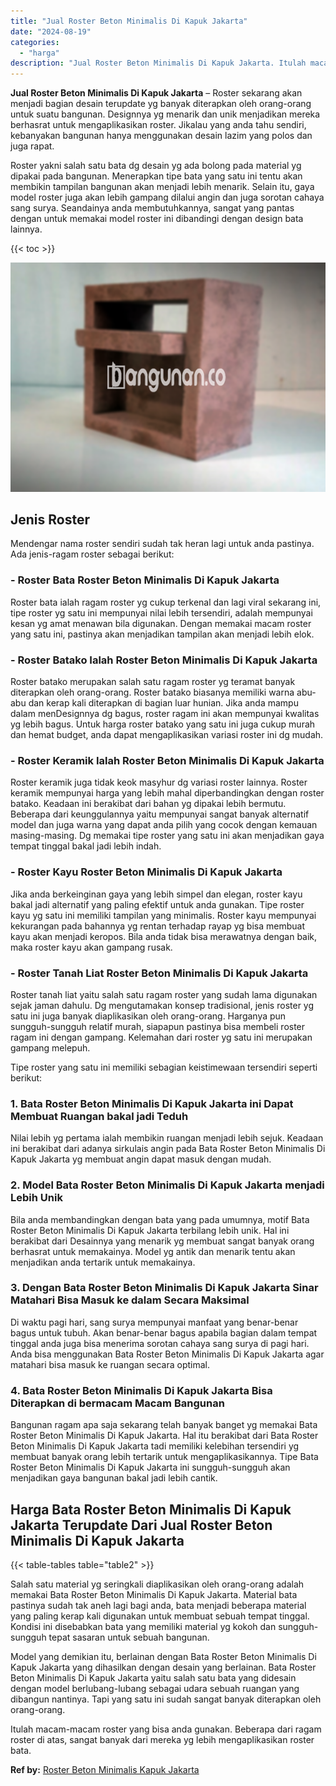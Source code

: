 ```yaml
---
title: "Jual Roster Beton Minimalis Di Kapuk Jakarta"
date: "2024-08-19"
categories: 
  - "harga"
description: "Jual Roster Beton Minimalis Di Kapuk Jakarta. Itulah macam-macam roster yang bisa anda gunakan. Beberapa dari ragam roster di atas, sangat banyak dari mereka..."
---
```


**Jual Roster Beton Minimalis Di Kapuk Jakarta** – Roster sekarang akan menjadi bagian desain terupdate yg banyak diterapkan oleh orang-orang untuk suatu bangunan. Designnya yg menarik dan unik menjadikan mereka berhasrat untuk mengaplikasikan roster. Jikalau yang anda tahu sendiri, kebanyakan bangunan hanya menggunakan desain lazim yang polos dan juga rapat.

Roster yakni salah satu bata dg desain yg ada bolong pada material yg dipakai pada bangunan. Menerapkan tipe bata yang satu ini tentu akan membikin tampilan bangunan akan menjadi lebih menarik. Selain itu, gaya model roster juga akan lebih gampang dilalui angin dan juga sorotan cahaya sang surya. Seandainya anda membutuhkannya, sangat yang pantas dengan untuk memakai model roster ini dibandingi dengan design bata lainnya.

{{< toc >}}

![Jual Roster Beton Minimalis Di Kapuk Jakarta](/images/bata-roster-minimalis-30.png)

## Jenis Roster

Mendengar nama roster sendiri sudah tak heran lagi untuk anda pastinya. Ada jenis-ragam roster sebagai berikut:

### \- Roster Bata Roster Beton Minimalis Di Kapuk Jakarta

Roster bata ialah ragam roster yg cukup terkenal dan lagi viral sekarang ini, tipe roster yg satu ini mempunyai nilai lebih tersendiri, adalah mempunyai kesan yg amat menawan bila digunakan. Dengan memakai macam roster yang satu ini, pastinya akan menjadikan tampilan akan menjadi lebih elok.

### \- Roster Batako Ialah Roster Beton Minimalis Di Kapuk Jakarta

Roster batako merupakan salah satu ragam roster yg teramat banyak diterapkan oleh orang-orang. Roster batako biasanya memiliki warna abu-abu dan kerap kali diterapkan di bagian luar hunian. Jika anda mampu dalam menDesignnya dg bagus, roster ragam ini akan mempunyai kwalitas yg lebih bagus. Untuk harga roster batako yang satu ini juga cukup murah dan hemat budget, anda dapat mengaplikasikan variasi roster ini dg mudah.

### \- Roster Keramik Ialah Roster Beton Minimalis Di Kapuk Jakarta

Roster keramik juga tidak keok masyhur dg variasi roster lainnya. Roster keramik mempunyai harga yang lebih mahal diperbandingkan dengan roster batako. Keadaan ini berakibat dari bahan yg dipakai lebih bermutu. Beberapa dari keunggulannya yaitu mempunyai sangat banyak alternatif model dan juga warna yang dapat anda pilih yang cocok dengan kemauan masing-masing. Dg memakai tipe roster yang satu ini akan menjadikan gaya tempat tinggal bakal jadi lebih indah.

### \- Roster Kayu Roster Beton Minimalis Di Kapuk Jakarta

Jika anda berkeinginan gaya yang lebih simpel dan elegan, roster kayu bakal jadi alternatif yang paling efektif untuk anda gunakan. Tipe roster kayu yg satu ini memiliki tampilan yang minimalis. Roster kayu mempunyai kekurangan pada bahannya yg rentan terhadap rayap yg bisa membuat kayu akan menjadi keropos. Bila anda tidak bisa merawatnya dengan baik, maka roster kayu akan gampang rusak.

### \- Roster Tanah Liat Roster Beton Minimalis Di Kapuk Jakarta

Roster tanah liat yaitu salah satu ragam roster yang sudah lama digunakan sejak jaman dahulu. Dg mengutamakan konsep tradisional, jenis roster yg satu ini juga banyak diaplikasikan oleh orang-orang. Harganya pun sungguh-sungguh relatif murah, siapapun pastinya bisa membeli roster ragam ini dengan gampang. Kelemahan dari roster yg satu ini merupakan gampang melepuh.

Tipe roster yang satu ini memiliki sebagian keistimewaan tersendiri seperti berikut:

### 1\. Bata Roster Beton Minimalis Di Kapuk Jakarta ini Dapat Membuat Ruangan bakal jadi Teduh

Nilai lebih yg pertama ialah membikin ruangan menjadi lebih sejuk. Keadaan ini berakibat dari adanya sirkulais angin pada Bata Roster Beton Minimalis Di Kapuk Jakarta yg membuat angin dapat masuk dengan mudah.

### 2\. Model Bata Roster Beton Minimalis Di Kapuk Jakarta menjadi Lebih Unik

Bila anda membandingkan dengan bata yang pada umumnya, motif Bata Roster Beton Minimalis Di Kapuk Jakarta terbilang lebih unik. Hal ini berakibat dari Desainnya yang menarik yg membuat sangat banyak orang berhasrat untuk memakainya. Model yg antik dan menarik tentu akan menjadikan anda tertarik untuk memakainya.

### 3\. Dengan Bata Roster Beton Minimalis Di Kapuk Jakarta Sinar Matahari Bisa Masuk ke dalam Secara Maksimal

Di waktu pagi hari, sang surya mempunyai manfaat yang benar-benar bagus untuk tubuh. Akan benar-benar bagus apabila bagian dalam tempat tinggal anda juga bisa menerima sorotan cahaya sang surya di pagi hari. Anda bisa menggunakan Bata Roster Beton Minimalis Di Kapuk Jakarta agar matahari bisa masuk ke ruangan secara optimal.

### 4\. Bata Roster Beton Minimalis Di Kapuk Jakarta Bisa Diterapkan di bermacam Macam Bangunan

Bangunan ragam apa saja sekarang telah banyak banget yg memakai Bata Roster Beton Minimalis Di Kapuk Jakarta. Hal itu berakibat dari Bata Roster Beton Minimalis Di Kapuk Jakarta tadi memiliki kelebihan tersendiri yg membuat banyak orang lebih tertarik untuk mengaplikasikannya. Tipe Bata Roster Beton Minimalis Di Kapuk Jakarta ini sungguh-sungguh akan menjadikan gaya bangunan bakal jadi lebih cantik.

## Harga Bata Roster Beton Minimalis Di Kapuk Jakarta Terupdate Dari Jual Roster Beton Minimalis Di Kapuk Jakarta

{{< table-tables table="table2" >}}

Salah satu material yg seringkali diaplikasikan oleh orang-orang adalah memakai Bata Roster Beton Minimalis Di Kapuk Jakarta. Material bata pastinya sudah tak aneh lagi bagi anda, bata menjadi beberapa material yang paling kerap kali digunakan untuk membuat sebuah tempat tinggal. Kondisi ini disebabkan bata yang memiliki material yg kokoh dan sungguh-sungguh tepat sasaran untuk sebuah bangunan.

Model yang demikian itu, berlainan dengan Bata Roster Beton Minimalis Di Kapuk Jakarta yang dihasilkan dengan desain yang berlainan. Bata Roster Beton Minimalis Di Kapuk Jakarta yaitu salah satu bata yang didesain dengan model berlubang-lubang sebagai udara sebuah ruangan yang dibangun nantinya. Tapi yang satu ini sudah sangat banyak diterapkan oleh orang-orang.

Itulah macam-macam roster yang bisa anda gunakan. Beberapa dari ragam roster di atas, sangat banyak dari mereka yg lebih mengaplikasikan roster bata.

**Ref by:** [Roster Beton Minimalis Kapuk Jakarta](https://id.wikipedia.org/wiki/Roster)
